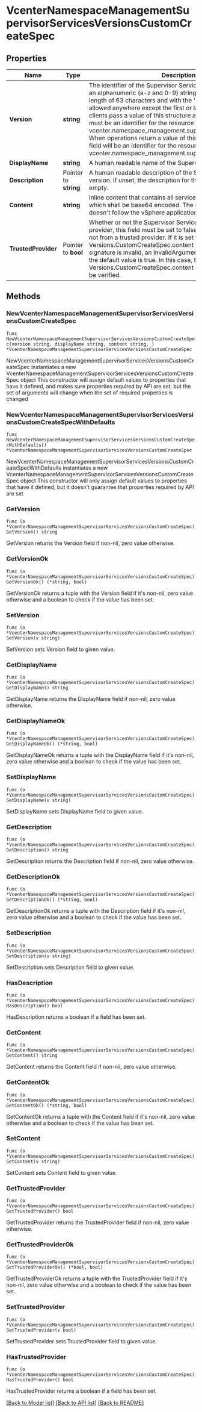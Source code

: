 # VcenterNamespaceManagementSupervisorServicesVersionsCustomCreateSpec

## Properties

Name | Type | Description | Notes
------------ | ------------- | ------------- | -------------
**Version** | **string** | The identifier of the Supervisor Service version. This must be an alphanumeric (a-z and 0-9) string and with maximum length of 63 characters and with the &#39;-&#39; and &#39;.&#39; characters allowed anywhere except the first or last character. When clients pass a value of this structure as a parameter, the field must be an identifier for the resource type: vcenter.namespace_management.supervisor_services.Version. When operations return a value of this structure as a result, the field will be an identifier for the resource type: vcenter.namespace_management.supervisor_services.Version. | 
**DisplayName** | **string** | A human readable name of the Supervisor Service version. | 
**Description** | Pointer to **string** | A human readable description of the Supervisor Service version. If unset, the description for the service version will be empty. | [optional] 
**Content** | **string** | Inline content that contains all service definition of the version, which shall be base64 encoded. The service definition here doesn&#39;t follow the vSphere application service format. | 
**TrustedProvider** | Pointer to **bool** | Whether or not the Supervisor Service version is from a trusted provider, this field must be set to false if the service version is not from a trusted provider. If it is set to be true, but the Versions.CustomCreateSpec.content is not signed or the signature is invalid, an InvalidArgument will be thrown. If unset, the default value is true. In this case, the Versions.CustomCreateSpec.content must be signed and will be verified. | [optional] 

## Methods

### NewVcenterNamespaceManagementSupervisorServicesVersionsCustomCreateSpec

`func NewVcenterNamespaceManagementSupervisorServicesVersionsCustomCreateSpec(version string, displayName string, content string, ) *VcenterNamespaceManagementSupervisorServicesVersionsCustomCreateSpec`

NewVcenterNamespaceManagementSupervisorServicesVersionsCustomCreateSpec instantiates a new VcenterNamespaceManagementSupervisorServicesVersionsCustomCreateSpec object
This constructor will assign default values to properties that have it defined,
and makes sure properties required by API are set, but the set of arguments
will change when the set of required properties is changed

### NewVcenterNamespaceManagementSupervisorServicesVersionsCustomCreateSpecWithDefaults

`func NewVcenterNamespaceManagementSupervisorServicesVersionsCustomCreateSpecWithDefaults() *VcenterNamespaceManagementSupervisorServicesVersionsCustomCreateSpec`

NewVcenterNamespaceManagementSupervisorServicesVersionsCustomCreateSpecWithDefaults instantiates a new VcenterNamespaceManagementSupervisorServicesVersionsCustomCreateSpec object
This constructor will only assign default values to properties that have it defined,
but it doesn't guarantee that properties required by API are set

### GetVersion

`func (o *VcenterNamespaceManagementSupervisorServicesVersionsCustomCreateSpec) GetVersion() string`

GetVersion returns the Version field if non-nil, zero value otherwise.

### GetVersionOk

`func (o *VcenterNamespaceManagementSupervisorServicesVersionsCustomCreateSpec) GetVersionOk() (*string, bool)`

GetVersionOk returns a tuple with the Version field if it's non-nil, zero value otherwise
and a boolean to check if the value has been set.

### SetVersion

`func (o *VcenterNamespaceManagementSupervisorServicesVersionsCustomCreateSpec) SetVersion(v string)`

SetVersion sets Version field to given value.


### GetDisplayName

`func (o *VcenterNamespaceManagementSupervisorServicesVersionsCustomCreateSpec) GetDisplayName() string`

GetDisplayName returns the DisplayName field if non-nil, zero value otherwise.

### GetDisplayNameOk

`func (o *VcenterNamespaceManagementSupervisorServicesVersionsCustomCreateSpec) GetDisplayNameOk() (*string, bool)`

GetDisplayNameOk returns a tuple with the DisplayName field if it's non-nil, zero value otherwise
and a boolean to check if the value has been set.

### SetDisplayName

`func (o *VcenterNamespaceManagementSupervisorServicesVersionsCustomCreateSpec) SetDisplayName(v string)`

SetDisplayName sets DisplayName field to given value.


### GetDescription

`func (o *VcenterNamespaceManagementSupervisorServicesVersionsCustomCreateSpec) GetDescription() string`

GetDescription returns the Description field if non-nil, zero value otherwise.

### GetDescriptionOk

`func (o *VcenterNamespaceManagementSupervisorServicesVersionsCustomCreateSpec) GetDescriptionOk() (*string, bool)`

GetDescriptionOk returns a tuple with the Description field if it's non-nil, zero value otherwise
and a boolean to check if the value has been set.

### SetDescription

`func (o *VcenterNamespaceManagementSupervisorServicesVersionsCustomCreateSpec) SetDescription(v string)`

SetDescription sets Description field to given value.

### HasDescription

`func (o *VcenterNamespaceManagementSupervisorServicesVersionsCustomCreateSpec) HasDescription() bool`

HasDescription returns a boolean if a field has been set.

### GetContent

`func (o *VcenterNamespaceManagementSupervisorServicesVersionsCustomCreateSpec) GetContent() string`

GetContent returns the Content field if non-nil, zero value otherwise.

### GetContentOk

`func (o *VcenterNamespaceManagementSupervisorServicesVersionsCustomCreateSpec) GetContentOk() (*string, bool)`

GetContentOk returns a tuple with the Content field if it's non-nil, zero value otherwise
and a boolean to check if the value has been set.

### SetContent

`func (o *VcenterNamespaceManagementSupervisorServicesVersionsCustomCreateSpec) SetContent(v string)`

SetContent sets Content field to given value.


### GetTrustedProvider

`func (o *VcenterNamespaceManagementSupervisorServicesVersionsCustomCreateSpec) GetTrustedProvider() bool`

GetTrustedProvider returns the TrustedProvider field if non-nil, zero value otherwise.

### GetTrustedProviderOk

`func (o *VcenterNamespaceManagementSupervisorServicesVersionsCustomCreateSpec) GetTrustedProviderOk() (*bool, bool)`

GetTrustedProviderOk returns a tuple with the TrustedProvider field if it's non-nil, zero value otherwise
and a boolean to check if the value has been set.

### SetTrustedProvider

`func (o *VcenterNamespaceManagementSupervisorServicesVersionsCustomCreateSpec) SetTrustedProvider(v bool)`

SetTrustedProvider sets TrustedProvider field to given value.

### HasTrustedProvider

`func (o *VcenterNamespaceManagementSupervisorServicesVersionsCustomCreateSpec) HasTrustedProvider() bool`

HasTrustedProvider returns a boolean if a field has been set.


[[Back to Model list]](../README.md#documentation-for-models) [[Back to API list]](../README.md#documentation-for-api-endpoints) [[Back to README]](../README.md)


